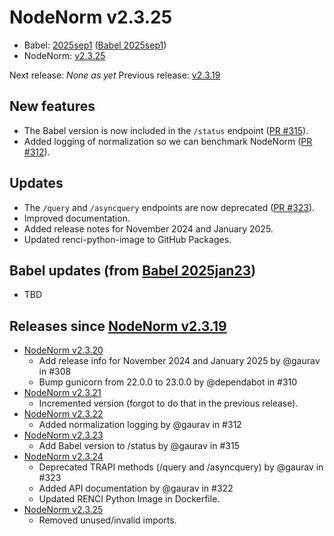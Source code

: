 # NodeNorm v2.3.25
- Babel: [2025sep1](https://stars.renci.org/var/babel_outputs/2025sep1/)
  ([Babel 2025sep1](https://github.com/TranslatorSRI/Babel/blob/master/releases/2025sep1.md))
- NodeNorm: [v2.3.25](https://github.com/TranslatorSRI/NodeNormalization/releases/tag/v2.3.25)

Next release: _None as yet_
Previous release: [v2.3.19](./v2.3.19.md)

## New features
* The Babel version is now included in the `/status` endpoint ([PR #315](https://github.com/TranslatorSRI/NodeNormalization/pull/315)).
* Added logging of normalization so we can benchmark NodeNorm ([PR #312](https://github.com/TranslatorSRI/NodeNormalization/pull/312)).

## Updates
* The `/query` and `/asyncquery` endpoints are now deprecated ([PR #323](https://github.com/TranslatorSRI/NodeNormalization/pull/323)).
* Improved documentation.
* Added release notes for November 2024 and January 2025.
* Updated renci-python-image to GitHub Packages.

## Babel updates (from [Babel 2025jan23](https://github.com/TranslatorSRI/Babel/blob/master/releases/2025jan23.md))
- TBD

## Releases since [NodeNorm v2.3.19](./v2.3.19.md)
* [NodeNorm v2.3.20](https://github.com/TranslatorSRI/NodeNormalization/releases/tag/v2.3.20)
  * Add release info for November 2024 and January 2025 by @gaurav in #308
  * Bump gunicorn from 22.0.0 to 23.0.0 by @dependabot in #310
* [NodeNorm v2.3.21](https://github.com/TranslatorSRI/NodeNormalization/releases/tag/v2.3.21)
  * Incremented version (forgot to do that in the previous release).
* [NodeNorm v2.3.22](https://github.com/TranslatorSRI/NodeNormalization/releases/tag/v2.3.22)
  * Added normalization logging by @gaurav in #312
* [NodeNorm v2.3.23](https://github.com/TranslatorSRI/NodeNormalization/releases/tag/v2.3.23)
  * Add Babel version to /status by @gaurav in #315
* [NodeNorm v2.3.24](https://github.com/TranslatorSRI/NodeNormalization/releases/tag/v2.3.24)
  * Deprecated TRAPI methods (/query and /asyncquery) by @gaurav in #323 
  * Added API documentation by @gaurav in #322 
  * Updated RENCI Python Image in Dockerfile.
* [NodeNorm v2.3.25](https://github.com/TranslatorSRI/NodeNormalization/releases/tag/v2.3.25)
  * Removed unused/invalid imports.
